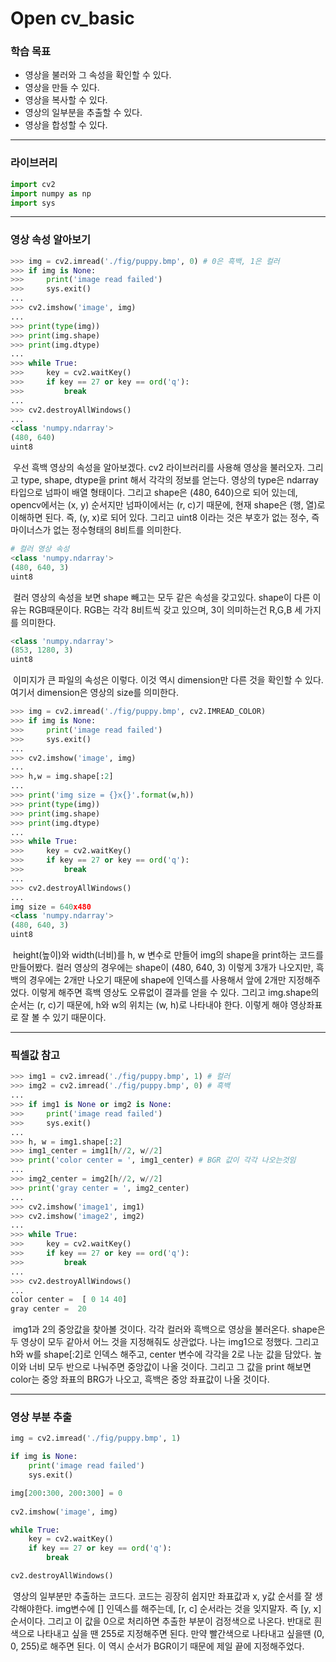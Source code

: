 # Open cv_basic



### 학습 목표

- 영상을 불러와 그 속성을 확인할 수 있다.
- 영상을 만들 수 있다.
- 영상을 복사할 수 있다.
- 영상의 일부분을 추출할 수 있다.
- 영상을 합성할 수 있다.



---



### 라이브러리

```python
import cv2
import numpy as np
import sys
```



---



### 영상 속성 알아보기

```python
>>> img = cv2.imread('./fig/puppy.bmp', 0) # 0은 흑백, 1은 컬러
>>> if img is None:
>>>     print('image read failed')
>>>     sys.exit()
...
>>> cv2.imshow('image', img)
...
>>> print(type(img))
>>> print(img.shape)
>>> print(img.dtype)
...
>>> while True:
>>>     key = cv2.waitKey()
>>>     if key == 27 or key == ord('q'):
>>>         break
...
>>> cv2.destroyAllWindows()
...
<class 'numpy.ndarray'>
(480, 640)
uint8
```

​	우선 흑백 영상의 속성을 알아보겠다.  cv2 라이브러리를 사용해 영상을 불러오자. 그리고 type, shape, dtype을 print 해서 각각의 정보를 얻는다. 영상의 type은 ndarray 타입으로 넘파이 배열 형태이다. 그리고 shape은 (480, 640)으로 되어 있는데, opencv에서는 (x, y) 순서지만 넘파이에서는 (r, c)기 때문에, 현재 shape은 (행, 열)로 이해하면 된다. 즉, (y, x)로 되어 있다. 그리고 uint8 이라는 것은 부호가 없는 정수, 즉 마이너스가 없는 정수형태의 8비트를 의미한다.



```python
# 컬러 영상 속성
<class 'numpy.ndarray'>
(480, 640, 3)
uint8
```

​	컬러 영상의 속성을 보면 shape 빼고는 모두 같은 속성을 갖고있다. shape이 다른 이유는 RGB때문이다. RGB는 각각 8비트씩 갖고 있으며, 3이 의미하는건 R,G,B 세 가지를 의미한다.



```python
<class 'numpy.ndarray'>
(853, 1280, 3)
uint8
```

​	이미지가 큰 파일의 속성은 이렇다. 이것 역시 dimension만 다른 것을 확인할 수 있다. 여기서 dimension은 영상의 size를 의미한다.



```python
>>> img = cv2.imread('./fig/puppy.bmp', cv2.IMREAD_COLOR)
>>> if img is None:
>>>     print('image read failed')
>>>     sys.exit()
...
>>> cv2.imshow('image', img)
...
>>> h,w = img.shape[:2]
...
>>> print('img size = {}x{}'.format(w,h))
>>> print(type(img))
>>> print(img.shape)
>>> print(img.dtype)
...
>>> while True:
>>>     key = cv2.waitKey()
>>>     if key == 27 or key == ord('q'):
>>>         break
...
>>> cv2.destroyAllWindows()
...
img size = 640x480
<class 'numpy.ndarray'>
(480, 640, 3)
uint8
```

​	height(높이)와 width(너비)를 h, w 변수로 만들어 img의 shape을 print하는 코드를 만들어봤다. 컬러 영상의 경우에는 shape이 (480, 640, 3) 이렇게 3개가 나오지만, 흑백의 경우에는 2개만 나오기 때문에 shape에 인덱스를 사용해서 앞에 2개만 지정해주었다. 이렇게 해주면 흑백 영상도 오류없이 결과를 얻을 수 있다. 그리고 img.shape의 순서는 (r, c)기 때문에, h와 w의 위치는 (w, h)로 나타내야 한다. 이렇게 해야 영상좌표로 잘 볼 수 있기 때문이다.

 

---



### 픽셀값 참고

```python
>>> img1 = cv2.imread('./fig/puppy.bmp', 1) # 컬러
>>> img2 = cv2.imread('./fig/puppy.bmp', 0) # 흑백
...
>>> if img1 is None or img2 is None:
>>>     print('image read failed')
>>>     sys.exit()
...
>>> h, w = img1.shape[:2]
>>> img1_center = img1[h//2, w//2]
>>> print('color center = ', img1_center) # BGR 값이 각각 나오는것임
...
>>> img2_center = img2[h//2, w//2]
>>> print('gray center = ', img2_center)
...
>>> cv2.imshow('image1', img1)
>>> cv2.imshow('image2', img2)
...
>>> while True:
>>>     key = cv2.waitKey()
>>>     if key == 27 or key == ord('q'):
>>>         break
...
>>> cv2.destroyAllWindows()
...
color center =  [ 0 14 40]
gray center =  20
```

​	img1과 2의 중앙값을 찾아볼 것이다. 각각 컬러와 흑백으로 영상을 불러온다.  shape은 두 영상이 모두 같아서 어느 것을 지정해줘도 상관없다. 나는 img1으로 정했다. 그리고 h와 w를 shape[:2]로 인덱스 해주고, center 변수에 각각을 2로 나눈 값을 담았다. 높이와 너비 모두 반으로 나눠주면 중앙값이 나올 것이다. 그리고 그 값을 print 해보면 color는 중앙 좌표의 BRG가 나오고, 흑백은 중앙 좌표값이 나올 것이다. 



---



### 영상 부분 추출

```python
img = cv2.imread('./fig/puppy.bmp', 1)

if img is None:
    print('image read failed')
    sys.exit()

img[200:300, 200:300] = 0
 
cv2.imshow('image', img)

while True:
    key = cv2.waitKey()
    if key == 27 or key == ord('q'):
        break

cv2.destroyAllWindows()
```

​	영상의 일부분만 추출하는 코드다. 코드는 굉장히 쉽지만 좌표값과 x, y값 순서를 잘 생각해야한다. img변수에 [] 인덱스를 해주는데, [r, c] 순서라는 것을 잊지말자. 즉 [y, x] 순서이다. 그리고 이 값을 0으로 처리하면 추출한 부분이 검정색으로 나온다. 반대로 흰색으로 나타내고 싶을 땐 255로 지정해주면 된다. 만약 빨간색으로 나타내고 싶을땐 (0, 0, 255)로 해주면 된다. 이 역시 순서가 BGR이기 때문에 제일 끝에 지정해주었다.



